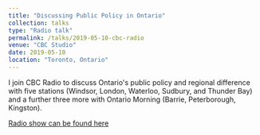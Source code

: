 ```yaml
---
title: "Discussing Public Policy in Ontario"
collection: talks
type: "Radio talk"
permalink: /talks/2019-05-10-cbc-radio
venue: "CBC Studio"
date: 2019-05-10
location: "Toronto, Ontario"
---
```

I join CBC Radio to discuss Ontario's public policy and regional difference with five stations (Windsor, London, Waterloo, Sudbury, and Thunder Bay) and a further three more with Ontario Morning (Barrie, Peterborough, Kingston).

[Radio show can be found here](https://podknife.com/podcasts/ontario-morning-from-cbc-radio)
